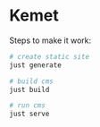 # Kemet

Steps to make it work:

```sh
# create static site
just generate

# build cms
just build

# run cms
just serve
```
